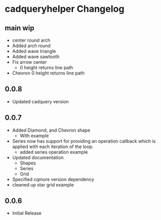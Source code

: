 # cadqueryhelper Changelog

## main wip
* center round arch
* Added arch round
* Added wave triangle
* Added wave sawtooth
* Fix arrow center
  * 0 height returns line path
* Chevron 0 height returns line path

## 0.0.8
* Updated cadquery version

## 0.0.7
* Added Diamond, and Chevron shape
  * With example
* Series now has support for providing an operation callback which is applied with each iteration of the loop.
  * added series operation example
* Updated documentation
  * Shapes
  * Series
  * Grid
* Specified cqmore version dependency
* cleaned up star grid example

## 0.0.6
* Initial Release
